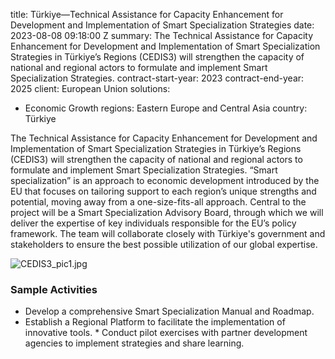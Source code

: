 
title: Türkiye—Technical Assistance for Capacity Enhancement for Development and Implementation
  of Smart Specialization Strategies
date: 2023-08-08 09:18:00 Z
summary: The Technical Assistance for Capacity Enhancement for Development and Implementation
  of Smart Specialization Strategies in Türkiye’s Regions (CEDIS3) will strengthen
  the capacity of national and regional actors to formulate and implement Smart Specialization
  Strategies.
contract-start-year: 2023
contract-end-year: 2025
client: European Union
solutions:
- Economic Growth
regions: Eastern Europe and Central Asia
country: Türkiye


The Technical Assistance for Capacity Enhancement for Development and Implementation of Smart Specialization Strategies in Türkiye’s Regions (CEDIS3) will strengthen the capacity of national and regional actors to formulate and implement Smart Specialization Strategies. “Smart specialization” is an approach to economic development introduced by the EU that focuses on tailoring support to each region’s unique strengths and potential, moving away from a one-size-fits-all approach. Central to the project will be a Smart Specialization Advisory Board, through which we will deliver the expertise of key individuals responsible for the EU’s policy framework. The team will collaborate closely with Türkiye's government and stakeholders to ensure the best possible utilization of our global expertise.

![CEDIS3_pic1.jpg](/uploads/CEDIS3_pic1.jpg)

### Sample Activities

* Develop a comprehensive Smart Specialization Manual and Roadmap.
* Establish a Regional Platform to facilitate the implementation of innovative tools. * Conduct pilot exercises with partner development agencies to implement strategies and share learning.
